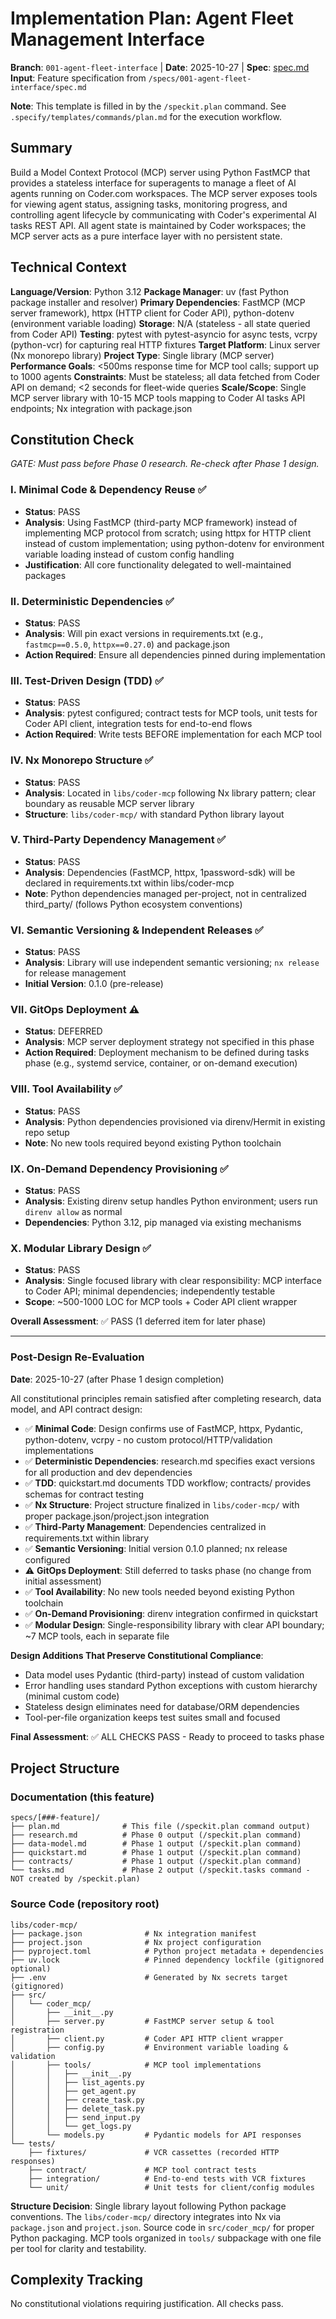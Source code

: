 # Implementation Plan: Agent Fleet Management Interface

**Branch**: `001-agent-fleet-interface` | **Date**: 2025-10-27 | **Spec**: [spec.md](./spec.md)
**Input**: Feature specification from `/specs/001-agent-fleet-interface/spec.md`

**Note**: This template is filled in by the `/speckit.plan` command. See `.specify/templates/commands/plan.md` for the execution workflow.

## Summary

Build a Model Context Protocol (MCP) server using Python FastMCP that provides a stateless interface for superagents to manage a fleet of AI agents running on Coder.com workspaces. The MCP server exposes tools for viewing agent status, assigning tasks, monitoring progress, and controlling agent lifecycle by communicating with Coder's experimental AI tasks REST API. All agent state is maintained by Coder workspaces; the MCP server acts as a pure interface layer with no persistent state.

## Technical Context

**Language/Version**: Python 3.12
**Package Manager**: uv (fast Python package installer and resolver)
**Primary Dependencies**: FastMCP (MCP server framework), httpx (HTTP client for Coder API), python-dotenv (environment variable loading)
**Storage**: N/A (stateless - all state queried from Coder API)
**Testing**: pytest with pytest-asyncio for async tests, vcrpy (python-vcr) for capturing real HTTP fixtures
**Target Platform**: Linux server (Nx monorepo library)
**Project Type**: Single library (MCP server)
**Performance Goals**: <500ms response time for MCP tool calls; support up to 1000 agents
**Constraints**: Must be stateless; all data fetched from Coder API on demand; <2 seconds for fleet-wide queries
**Scale/Scope**: Single MCP server library with 10-15 MCP tools mapping to Coder AI tasks API endpoints; Nx integration with package.json

## Constitution Check

*GATE: Must pass before Phase 0 research. Re-check after Phase 1 design.*

### I. Minimal Code & Dependency Reuse ✅
- **Status**: PASS
- **Analysis**: Using FastMCP (third-party MCP framework) instead of implementing MCP protocol from scratch; using httpx for HTTP client instead of custom implementation; using python-dotenv for environment variable loading instead of custom config handling
- **Justification**: All core functionality delegated to well-maintained packages

### II. Deterministic Dependencies ✅
- **Status**: PASS
- **Analysis**: Will pin exact versions in requirements.txt (e.g., `fastmcp==0.5.0`, `httpx==0.27.0`) and package.json
- **Action Required**: Ensure all dependencies pinned during implementation

### III. Test-Driven Design (TDD) ✅
- **Status**: PASS
- **Analysis**: pytest configured; contract tests for MCP tools, unit tests for Coder API client, integration tests for end-to-end flows
- **Action Required**: Write tests BEFORE implementation for each MCP tool

### IV. Nx Monorepo Structure ✅
- **Status**: PASS
- **Analysis**: Located in `libs/coder-mcp` following Nx library pattern; clear boundary as reusable MCP server library
- **Structure**: `libs/coder-mcp/` with standard Python library layout

### V. Third-Party Dependency Management ✅
- **Status**: PASS
- **Analysis**: Dependencies (FastMCP, httpx, 1password-sdk) will be declared in requirements.txt within libs/coder-mcp
- **Note**: Python dependencies managed per-project, not in centralized third_party/ (follows Python ecosystem conventions)

### VI. Semantic Versioning & Independent Releases ✅
- **Status**: PASS
- **Analysis**: Library will use independent semantic versioning; `nx release` for release management
- **Initial Version**: 0.1.0 (pre-release)

### VII. GitOps Deployment ⚠️
- **Status**: DEFERRED
- **Analysis**: MCP server deployment strategy not specified in this phase
- **Action Required**: Deployment mechanism to be defined during tasks phase (e.g., systemd service, container, or on-demand execution)

### VIII. Tool Availability ✅
- **Status**: PASS
- **Analysis**: Python dependencies provisioned via direnv/Hermit in existing repo setup
- **Note**: No new tools required beyond existing Python toolchain

### IX. On-Demand Dependency Provisioning ✅
- **Status**: PASS
- **Analysis**: Existing direnv setup handles Python environment; users run `direnv allow` as normal
- **Dependencies**: Python 3.12, pip managed via existing mechanisms

### X. Modular Library Design ✅
- **Status**: PASS
- **Analysis**: Single focused library with clear responsibility: MCP interface to Coder API; minimal dependencies; independently testable
- **Scope**: ~500-1000 LOC for MCP tools + Coder API client wrapper

**Overall Assessment**: ✅ PASS (1 deferred item for later phase)

---

### Post-Design Re-Evaluation

**Date**: 2025-10-27 (after Phase 1 design completion)

All constitutional principles remain satisfied after completing research, data model, and API contract design:

- ✅ **Minimal Code**: Design confirms use of FastMCP, httpx, Pydantic, python-dotenv, vcrpy - no custom protocol/HTTP/validation implementations
- ✅ **Deterministic Dependencies**: research.md specifies exact versions for all production and dev dependencies
- ✅ **TDD**: quickstart.md documents TDD workflow; contracts/ provides schemas for contract testing
- ✅ **Nx Structure**: Project structure finalized in `libs/coder-mcp/` with proper package.json/project.json integration
- ✅ **Third-Party Management**: Dependencies centralized in requirements.txt within library
- ✅ **Semantic Versioning**: Initial version 0.1.0 planned; nx release configured
- ⚠️ **GitOps Deployment**: Still deferred to tasks phase (no change from initial assessment)
- ✅ **Tool Availability**: No new tools needed beyond existing Python toolchain
- ✅ **On-Demand Provisioning**: direnv integration confirmed in quickstart
- ✅ **Modular Design**: Single-responsibility library with clear API boundary; ~7 MCP tools, each in separate file

**Design Additions That Preserve Constitutional Compliance**:
- Data model uses Pydantic (third-party) instead of custom validation
- Error handling uses standard Python exceptions with custom hierarchy (minimal custom code)
- Stateless design eliminates need for database/ORM dependencies
- Tool-per-file organization keeps test suites small and focused

**Final Assessment**: ✅ ALL CHECKS PASS - Ready to proceed to tasks phase

## Project Structure

### Documentation (this feature)

```text
specs/[###-feature]/
├── plan.md              # This file (/speckit.plan command output)
├── research.md          # Phase 0 output (/speckit.plan command)
├── data-model.md        # Phase 1 output (/speckit.plan command)
├── quickstart.md        # Phase 1 output (/speckit.plan command)
├── contracts/           # Phase 1 output (/speckit.plan command)
└── tasks.md             # Phase 2 output (/speckit.tasks command - NOT created by /speckit.plan)
```

### Source Code (repository root)

```text
libs/coder-mcp/
├── package.json              # Nx integration manifest
├── project.json              # Nx project configuration
├── pyproject.toml            # Python project metadata + dependencies
├── uv.lock                   # Pinned dependency lockfile (gitignored optional)
├── .env                      # Generated by Nx secrets target (gitignored)
├── src/
│   └── coder_mcp/
│       ├── __init__.py
│       ├── server.py         # FastMCP server setup & tool registration
│       ├── client.py         # Coder API HTTP client wrapper
│       ├── config.py         # Environment variable loading & validation
│       ├── tools/            # MCP tool implementations
│       │   ├── __init__.py
│       │   ├── list_agents.py
│       │   ├── get_agent.py
│       │   ├── create_task.py
│       │   ├── delete_task.py
│       │   ├── send_input.py
│       │   └── get_logs.py
│       └── models.py         # Pydantic models for API responses
└── tests/
    ├── fixtures/             # VCR cassettes (recorded HTTP responses)
    ├── contract/             # MCP tool contract tests
    ├── integration/          # End-to-end tests with VCR fixtures
    └── unit/                 # Unit tests for client/config modules
```

**Structure Decision**: Single library layout following Python package conventions. The `libs/coder-mcp/` directory integrates into Nx via `package.json` and `project.json`. Source code in `src/coder_mcp/` for proper Python packaging. MCP tools organized in `tools/` subpackage with one file per tool for clarity and testability.

## Complexity Tracking

No constitutional violations requiring justification. All checks pass.
